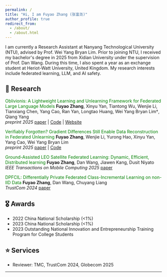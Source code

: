 ```yaml
---
permalink: /
title: "Hi, I am Fuyao Zhang (张富尧)"
author_profile: true
redirect_from: 
  - /about/
  - /about.html
---
```


I am currently a Research Assistant at Nanyang Technological University (NTU), advised by Prof. Wei Yang Bryan Lim. Prior to joining NTU, I received my bachelor's degree in 2025 from Xidian University under the supervision of Prof. Dan Wang. During this time, I also spent a year as an exchange student at Heriot-Watt University, United Kingdom. My research interests include federated learning, LLM, and AI safety.




## 📖 Research

<font color="green"> Oblivionis: A Lightweight Learning and Unlearning Framework for Federated Large Language Models </font>
**Fuyao Zhang**,  Xinyu Yan, Tiantong Wu, Wenjie Li, Tianxiang Chen, Yang Cao, Ran Yan, Longtao Huang, Wei Yang Bryan Lim†, Qiang Yang <br>
*preprint 2025* 
[paper](https://www.arxiv.org/abs/2508.08875) | [Code](https://github.com/fyzhang1/Oblivionis) | [Website](https://fyzhang1.github.io/Oblivionis/)

<font color="green"> Verifiably Forgotten? Gradient Differences Still Enable Data Reconstruction in Federated Unlearning </font>
**Fuyao Zhang**, Wenjie Li, Yurong Hao, Xinyu Yan, Yang Cao, Wei Yang Bryan Lim <br>
*preprint 2025*
[paper](https://arxiv.org/abs/2505.11097) | [Code](https://github.com/fyzhang1/IGF)

<font color="green"> Ground-Assisted LEO Satellite Federated Learning: Dynamic, Efficient, Distributed learning </font>
**Fuyao Zhang**, Dan Wang, Jiawen Kang, Dusit Niyato <br>
*IEEE Transactions on Mobile Computing 2025*
[paper](https://ieeexplore.ieee.org/abstract/document/11112763/)

<font color="green"> DPFCIL: Differentially Private Federated Class-Incremental Learning on non-IID Data </font>
**Fuyao Zhang**, Dan Wang, Chuyang Liang <br>
*TrustCom 2024*
[paper](https://ieeexplore.ieee.org/abstract/document/10945069)



## 🎖️ Awards

- 2022 China National Scholarship (<1%)
- 2023 China National Scholarship (<1%)
- 2023 Outstanding National Innovation and Entrepreneurship Training Program for College Students

## ⭐️ Services

- Reviewer: TMC, TrustCom 2024, Globecom 2025

----------------------------------------------------------
<script type='text/javascript' id='clustrmaps' src='//cdn.clustrmaps.com/map_v2.js?cl=080808&w=500&t=n&d=sXVjKDH_Cuvpclo_IYQa7hJSTUmYJUxdF1saR9e61z8&co=ffffff&cmo=3acc3a&cmn=ff5353&ct=808080'></script>
















